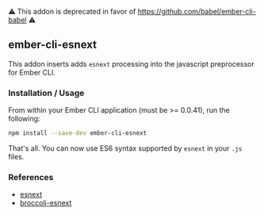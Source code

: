 :warning: This addon is deprecated in favor of https://github.com/babel/ember-cli-babel :warning:

## ember-cli-esnext

This addon inserts adds `esnext` processing into the javascript preprocessor for Ember CLI.

### Installation / Usage

From within your Ember CLI application (must be >= 0.0.41), run the following:

```bash
npm install --save-dev ember-cli-esnext
```

That's all. You can now use ES6 syntax supported by `esnext` in your `.js`
files.

### References

* [esnext](https://github.com/square/esnext)
* [broccoli-esnext](https://github.com/shinnn/broccoli-esnext)

